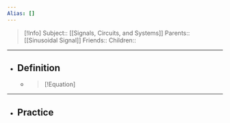```yaml
---
Alias: []
---
```

> [!Info]
> Subject:: [[Signals, Circuits, and Systems]]
> Parents:: [[Sinusoidal Signal]]
> Friends:: 
> Children:: 
---
- ## Definition
	- > [!Equation]
	  
---
- ## Practice